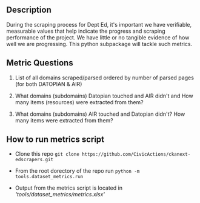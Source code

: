 
## Description

During the scraping process for Dept Ed, it's important we have verifiable, measurable values that help indicate the progress and scraping performance of the project. We have little or no tangible evidence of how well we are progressing. This python subpackage will tackle such metrics.

  

## Metric Questions
  
1. List of all domains scraped/parsed ordered by number of parsed pages (for both DATOPIAN & AIR)

2. What domains (subdomains) Datopian touched and AIR didn't and How many items (resources) were extracted from them?

3. What domains (subdomains) AIR touched and Datopian didn't? How many items were extracted from them? 

  
## How to run metrics script

- Clone this repo `git clone https://github.com/CivicActions/ckanext-edscrapers.git`

- From the root dorectory of the repo run `python -m tools.dataset_metrics.run`

- Output from the metrics script is located in *'tools/dataset_metrics/metrics.xlsx'*